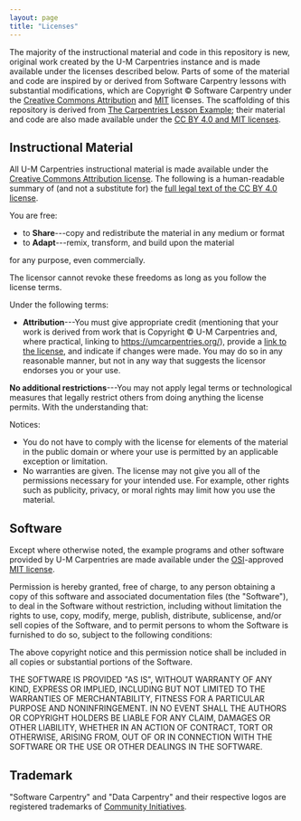 ```yaml
---
layout: page
title: "Licenses"
---
```


The majority of the instructional material and code in this repository is
new, original work created by the U-M Carpentries instance and is made available
under the licenses described below.
Parts of some of the material and code are inspired by or derived from Software
Carpentry lessons with substantial modifications, which are Copyright © Software
Carpentry under the [Creative Commons Attribution][cc-by-human] and
[MIT][mit-license] licenses.
The scaffolding of this repository is derived from
[The Carpentries Lesson Example](https://github.com/carpentries/lesson-example);
their material and code are also made available under the
[CC BY 4.0 and MIT licenses](https://github.com/carpentries/lesson-example/blob/gh-pages/LICENSE.md).

## Instructional Material

All U-M Carpentries instructional material is
made available under the [Creative Commons Attribution
license][cc-by-human]. The following is a human-readable summary of
(and not a substitute for) the [full legal text of the CC BY 4.0
license][cc-by-legal].

You are free:

* to **Share**---copy and redistribute the material in any medium or format
* to **Adapt**---remix, transform, and build upon the material

for any purpose, even commercially.

The licensor cannot revoke these freedoms as long as you follow the
license terms.

Under the following terms:

* **Attribution**---You must give appropriate credit (mentioning that your work
  is derived from work that is Copyright © U-M Carpentries and, where practical,
  linking to https://umcarpentries.org/), provide a [link to the
  license][cc-by-human], and indicate if changes were made. You may do so in any
  reasonable manner, but not in any way that suggests the licensor endorses you
  or your use.

**No additional restrictions**---You may not apply legal terms or
technological measures that legally restrict others from doing
anything the license permits.  With the understanding that:

Notices:

* You do not have to comply with the license for elements of the
  material in the public domain or where your use is permitted by an
  applicable exception or limitation.
* No warranties are given. The license may not give you all of the
  permissions necessary for your intended use. For example, other
  rights such as publicity, privacy, or moral rights may limit how you
  use the material.

## Software

Except where otherwise noted, the example programs and other software
provided by U-M Carpentries are made available under the
[OSI][osi]-approved
[MIT license][mit-license].

Permission is hereby granted, free of charge, to any person obtaining
a copy of this software and associated documentation files (the
"Software"), to deal in the Software without restriction, including
without limitation the rights to use, copy, modify, merge, publish,
distribute, sublicense, and/or sell copies of the Software, and to
permit persons to whom the Software is furnished to do so, subject to
the following conditions:

The above copyright notice and this permission notice shall be
included in all copies or substantial portions of the Software.

THE SOFTWARE IS PROVIDED "AS IS", WITHOUT WARRANTY OF ANY KIND,
EXPRESS OR IMPLIED, INCLUDING BUT NOT LIMITED TO THE WARRANTIES OF
MERCHANTABILITY, FITNESS FOR A PARTICULAR PURPOSE AND
NONINFRINGEMENT. IN NO EVENT SHALL THE AUTHORS OR COPYRIGHT HOLDERS BE
LIABLE FOR ANY CLAIM, DAMAGES OR OTHER LIABILITY, WHETHER IN AN ACTION
OF CONTRACT, TORT OR OTHERWISE, ARISING FROM, OUT OF OR IN CONNECTION
WITH THE SOFTWARE OR THE USE OR OTHER DEALINGS IN THE SOFTWARE.

## Trademark

"Software Carpentry" and "Data Carpentry" and their respective logos
are registered trademarks of [Community Initiatives][CI].

[cc-by-human]: https://creativecommons.org/licenses/by/4.0/
[cc-by-legal]: https://creativecommons.org/licenses/by/4.0/legalcode
[mit-license]: https://opensource.org/licenses/mit-license.html
[ci]: http://communityin.org/
[osi]: https://opensource.org
